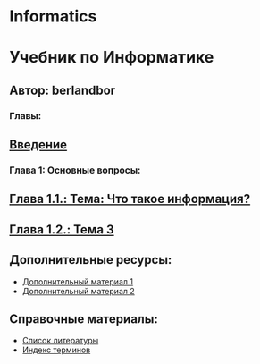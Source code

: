 # Informatics
# Учебник по Информатике

## Автор: berlandbor 

### Главы:

## [Введение](introduction.md)
 ### Глава 1: Основные вопросы:
 ## [Глава 1.1.: Тема: Что такое информация?](what-is-information.md)
## [Глава 1.2.: Тема 3](глава3.md)

## Дополнительные ресурсы:

- [Дополнительный материал 1](дополнительный1.md)
- [Дополнительный материал 2](дополнительный2.md)

## Справочные материалы:

- [Список литературы](список_литературы.md)
- [Индекс терминов](термины.md)
